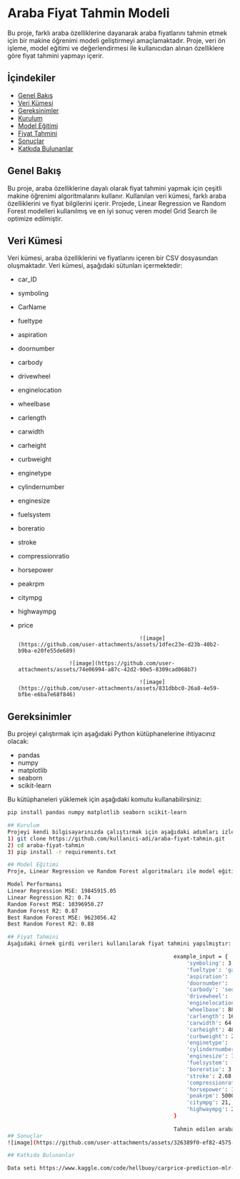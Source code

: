 # Araba Fiyat Tahmin Modeli

Bu proje, farklı araba özelliklerine dayanarak araba fiyatlarını tahmin etmek için bir makine öğrenimi modeli geliştirmeyi amaçlamaktadır. Proje, veri ön işleme, model eğitimi ve değerlendirmesi ile kullanıcıdan alınan özelliklere göre fiyat tahmini yapmayı içerir.

## İçindekiler
- [Genel Bakış](#genel-bakış)
- [Veri Kümesi](#veri-kümesi)
- [Gereksinimler](#gereksinimler)
- [Kurulum](#kurulum)
- [Model Eğitimi](#model-eğitimi)
- [Fiyat Tahmini](#fiyat-tahmini)
- [Sonuçlar](#sonuçlar)
- [Katkıda Bulunanlar](#katkıda-bulunanlar)

## Genel Bakış
Bu proje, araba özelliklerine dayalı olarak fiyat tahmini yapmak için çeşitli makine öğrenimi algoritmalarını kullanır. Kullanılan veri kümesi, farklı araba özelliklerini ve fiyat bilgilerini içerir. Projede, Linear Regression ve Random Forest modelleri kullanılmış ve en iyi sonuç veren model Grid Search ile optimize edilmiştir.

## Veri Kümesi
Veri kümesi, araba özelliklerini ve fiyatlarını içeren bir CSV dosyasından oluşmaktadır. Veri kümesi, aşağıdaki sütunları içermektedir:

- car_ID
- symboling
- CarName
- fueltype
- aspiration
- doornumber
- carbody
- drivewheel
- enginelocation
- wheelbase
- carlength
- carwidth
- carheight
- curbweight
- enginetype
- cylindernumber
- enginesize
- fuelsystem
- boreratio
- stroke
- compressionratio
- horsepower
- peakrpm
- citympg
- highwaympg
- price

                                            ![image](https://github.com/user-attachments/assets/1dfec23e-d23b-40b2-b9ba-e20fe55de689)

                      ![image](https://github.com/user-attachments/assets/74e06994-a87c-42d2-90e5-8309cad068b7)

                                            ![image](https://github.com/user-attachments/assets/831dbbc0-26a8-4e59-bfbe-e6ba7e68f846)


## Gereksinimler
Bu projeyi çalıştırmak için aşağıdaki Python kütüphanelerine ihtiyacınız olacak:

- pandas
- numpy
- matplotlib
- seaborn
- scikit-learn

Bu kütüphaneleri yüklemek için aşağıdaki komutu kullanabilirsiniz:
```bash
pip install pandas numpy matplotlib seaborn scikit-learn

## Kurulum
Projeyi kendi bilgisayarınızda çalıştırmak için aşağıdaki adımları izleyin:
1) git clone https://github.com/kullanici-adi/araba-fiyat-tahmin.git
2) cd araba-fiyat-tahmin
3) pip install -r requirements.txt

## Model Eğitimi
Proje, Linear Regression ve Random Forest algoritmaları ile model eğitimi yapmaktadır. Ayrıca, Grid Search kullanılarak Random Forest modelinin hiperparametreleri optimize edilmiştir.

Model Performansı
Linear Regression MSE: 19845915.05
Linear Regression R2: 0.74
Random Forest MSE: 10396950.27
Random Forest R2: 0.87
Best Random Forest MSE: 9623056.42
Best Random Forest R2: 0.88

## Fiyat Tahmini
Aşağıdaki örnek girdi verileri kullanılarak fiyat tahmini yapılmıştır:

                                                    example_input = {
                                                        'symboling': 3,
                                                        'fueltype': 'gas',
                                                        'aspiration': 'std',
                                                        'doornumber': 'four',
                                                        'carbody': 'sedan',
                                                        'drivewheel': 'fwd',
                                                        'enginelocation': 'front',
                                                        'wheelbase': 88.6,
                                                        'carlength': 168.8,
                                                        'carwidth': 64.1,
                                                        'carheight': 48.8,
                                                        'curbweight': 2548,
                                                        'enginetype': 'dohc',
                                                        'cylindernumber': 'four',
                                                        'enginesize': 130,
                                                        'fuelsystem': 'mpfi',
                                                        'boreratio': 3.47,
                                                        'stroke': 2.68,
                                                        'compressionratio': 9.0,
                                                        'horsepower': 111,
                                                        'peakrpm': 5000,
                                                        'citympg': 21,
                                                        'highwaympg': 27
                                                    }
                                                    
                                                    Tahmin edilen araba fiyatı: $13207.13
## Sonuçlar
![image](https://github.com/user-attachments/assets/326389f0-ef82-4575-a899-ce0a26d8553d)

## Katkıda Bulunanlar

Data seti https://www.kaggle.com/code/hellbuoy/carprice-prediction-mlr-rfe-vif/input   linkinden aldık


